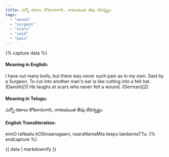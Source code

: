 ```yaml
---
title: ఎన్నో రణాలు కోశినానుగాని, నారణమంత తీపు లేదన్నట్టు.
tags:
  - "wound"
  - "surgeon"
  - "scars"
  - "said"
  - "pain"
---
```


{% capture data %}
#### Meaning in English:
I have out many boils, but there was never such pain as in my own.
Said by a Surgeon.
To cut into another man's ear is like cutting into a felt hat. (Danish)[1]
He laughs at scars who never felt a wound. (German)[2]

#### Meaning in Telugu:
ఎన్నో రణాలు కోశినానుగాని, నారణమంత తీపు లేదన్నట్టు.

#### English Transliteration:
ennO raNaalu kOSinaanugaani, naaraNamaMta teepu laedannaTTu.
{% endcapture %}

<div class="notice">{{ data | markdownify }}</div>

